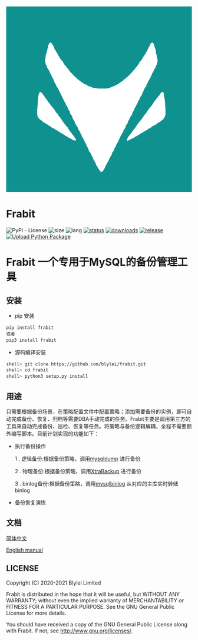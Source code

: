 ![logo](images/frabit.png)

Frabit
=========================
![PyPI - License](https://img.shields.io/github/license/blylei/frabit)
![size](https://img.shields.io/github/repo-size/blylei/frabit)
![lang](https://img.shields.io/pypi/pyversions/frabit)
[![status](https://img.shields.io/github/checks-status/blylei/frabit/master)](https://github.com/blylei/frabit/releases)
[![downloads](https://img.shields.io/github/downloads/blylei/frabit/total.svg)](https://github.com/blylei/frabit/releases)
[![release](https://img.shields.io/github/v/release/blylei/frabit.svg)](https://github.com/blylei/frabit/releases)
[![Upload Python Package](https://github.com/blylei/frabit/actions/workflows/python-publish.yml/badge.svg)](https://github.com/blylei/frabit/actions/workflows/python-publish.yml)

# Frabit 一个专用于MySQL的备份管理工具

## 安装
- pip 安装
```bash
pip install frabit
或者
pip3 install frabit
```
- 源码编译安装
```bash
shell> git clone https://github.com/blylei/frabit.git
shell> cd frabit
shell> python3 setup.py install

```
## 用途
只需要根据备份场景，在策略配置文件中配置策略；添加需要备份的实例，即可自动完成备份、恢复、归档等需要DBA手动完成的任务。Frabit主要是调用第三方的工具来自动完成备份、巡检、恢复等任务。将策略与备份逻辑解耦，全程不需要额外编写脚本。目前计划实现的功能如下：
 -  执行备份操作
     
     1 . 逻辑备份:根据备份策略，调用[mysqldump](https://dev.mysql.com/doc/refman/5.7/en/mysqldump.html) 进行备份     
     
     2 . 物理备份:根据备份策略，调用[XtraBackup](https://www.percona.com/doc/percona-xtrabackup/LATEST/index.html) 进行备份
     
     3 . binlog备份:根据备份策略，调用[mysqlbinlog](https://dev.mysql.com/doc/refman/5.7/en/mysqlbinlog.html) 从对应的主库实时转储binlog

  
 -  备份恢复演练
## 文档
[简体中文](docs/zh/README.md)

[English manual](docs/en/README.md)

## LICENSE 

Copyright (C) 2020-2021 Blylei Limited

Frabit is distributed in the hope that it will be useful, but WITHOUT
ANY WARRANTY; without even the implied warranty of MERCHANTABILITY or
FITNESS FOR A PARTICULAR PURPOSE. See the GNU General Public License for
more details.

You should have received a copy of the GNU General Public License along
with Frabit. If not, see http://www.gnu.org/licenses/.